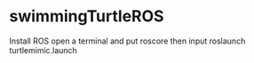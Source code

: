 # swimmingTurtleROS
Install ROS
open a terminal and put roscore
then input
     roslaunch  turtlemimic.launch
